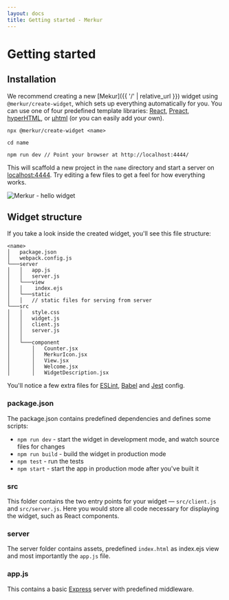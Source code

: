 ```yaml
---
layout: docs
title: Getting started - Merkur
---
```


# Getting started

## Installation

We recommend creating a new  [Mekur]({{ '/' | relative_url }}) widget using `@merkur/create-widget`, which sets up everything automatically for you. You can use one of four predefined template libraries: [React](https://reactjs.org/), [Preact](https://preactjs.com/), [hyperHTML](https://viperhtml.js.org/hyper.html), or [µhtml](https://github.com/WebReflection/uhtml#readme) (or you can easily add your own).

```shell
npx @merkur/create-widget <name>

cd name

npm run dev // Point your browser at http://localhost:4444/
```

This will scaffold a new project in the `name` directory and start a server on [localhost:4444](http://localhost:4444/). Try editing a few files to get a feel for how everything works.

<img class="responsive" src="{{ '/assets/images/hello-widget.png?v=' | append: site.github.build_revision | relative_url }}" alt="Merkur - hello widget" />

## Widget structure

If you take a look inside the created widget, you'll see this file structure:

```shell
<name>
│   package.json
│   webpack.config.js
└───server
│   │   app.js
│   │   server.js
│   └───view
│   │    index.ejs
│   └───static
│   │   // static files for serving from server
└───src
│   │   style.css
│   │   widget.js
│   │   client.js
│   │   server.js
│   │
│   └───component
│       │   Counter.jsx
│       │   MerkurIcon.jsx
│       │   View.jsx
│       │   Welcome.jsx
│       │   WidgetDescription.jsx
```

You'll notice a few extra files for [ESLint](https://eslint.org/), [Babel](https://babeljs.io/) and [Jest](https://jestjs.io/) config.

### package.json

The package.json contains predefined dependencies and defines some scripts:

- `npm run dev` - start the widget in development mode, and watch source files for changes
- `npm run build` - build the widget in production mode
- `npm test` - run the tests
- `npm start` - start the app in production mode after you've built it

### src

This folder contains the two entry points for your widget — `src/client.js` and `src/server.js`. Here you would store all code necessary for displaying the widget, such as React components.

### server

The server folder contains assets, predefined `index.html` as index.ejs view and most importantly the `app.js` file.

### app.js

This contains a basic [Express](https://expressjs.com/) server with predefined middleware. 
